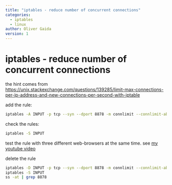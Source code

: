 ```yaml
---
title: "iptables - reduce number of concurrent connections"
categories:
  - iptables
  - linux
author: Oliver Gaida
version: 1
---
```


# iptables - reduce number of concurrent connections

the hint comes from https://unix.stackexchange.com/questions/139285/limit-max-connections-per-ip-address-and-new-connections-per-second-with-iptable

add the rule:

```bash
iptables -A INPUT -p tcp --syn --dport 8878 -m connlimit --connlimit-above 2 --connlimit-mask 32 -j REJECT --reject-with tcp-reset
```

check the rules:

```bash
iptables -S INPUT
```

test the rule with three different web-browsers at the same time. see [my youtube video](https://youtu.be/zn6Gth1ELGk)

delete the rule

```bash
iptables -D INPUT -p tcp --syn --dport 8878 -m connlimit --connlimit-above 2 --connlimit-mask 32 -j REJECT --reject-with tcp-reset
iptables -S INPUT
ss -at | grep 8878
```


